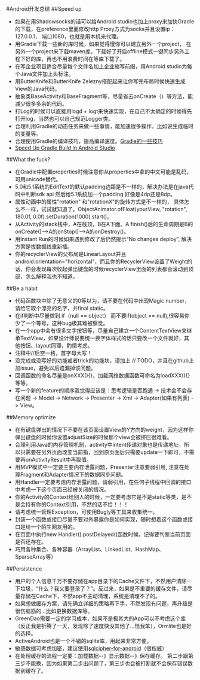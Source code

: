 #Android开发总结
##Speed up

* 如果在用Shadowsocks的话可以给Android studio也加上proxy来加快Gradle的下载，在preference里面修改http Proxy方式为socks并且设置ip：127.0.0.1， 端口1080，也就是用本机来代理。
* 用Gradle下载一些新的库时候，如果觉得慢你可以建立另外一个project， 在另外一个project来下载maven库，下载好了开启offline模式一键同步另外工程下好的库，再也不用浪费时间在等库下载了。
* 在写企业项目适合尽量每个文件名加上企业缩写前缀，用Android studio为每个Java文件加上头标注。
* 用ButterKnife和ButterKnife Zelezny搭配起来让你写完布局时候快速生成View的Java代码。
* 抽象类BaseActivity和BaseFragment等，尽量省去onCreate（）等方法，能减少很多多余的代码。
* 打Log的时候可以直接用logd + logt来快速实现，在自己不太确定的时候得先打开log，当然也可以自己规范Logger类。
* 合理利用Gradle的动态任务来做一些事情，能加速很多操作，比如说生成临时的变量等。
* 合理使用Gradle的编译技巧，提高编译速度。[Gradle的一些技巧](http://tikitoo.github.io/2016/05/26/android-studio-gradle-build-run-faster/)
* [Speed Up Gradle Build In Android Studio](https://medium.com/@101/speed-up-gradle-build-in-android-studio-80a5f74ac9ed#.k815t2f9u)

##What the fuck?

* 在Gradle中配置properties时候注意你从properties中拿的中文可能是乱码，可用unicode替代。
* 5.0和5.1系统的EditText的默认padding边距是不一样的，解决办法是在java代码中判断sdk api 然后给5.1系统加一个padding 好像是4dp还是8dp。
* 属性动画中的属性"rotation" 和"rotationX"的旋转方式是不一样的， 具体怎么不一样，试试就知道了。ObjectAnimator.ofFloat(yourView, "rotation", 180.0f, 0.0f).setDuration(1000).start()。
* 从Activity的stack栈中，A在栈顶，B在A下面。A finish()后的生命周期是B的onCreate()-->A的onStop()-->A的onDestroy()。
* 用Instant Run的时候如果遇到修改了后仍然提示“No changes deploy”, 解决方案是拔数据线重新插。
* 你的recyclerView的父布局是LinearLayout并且 android:orientation="horizontal"，而且你的RecyclerView设置了Weight的话，你会发现每次收起弹出键盘的时候recyclerView里面的列表都会滚动到顶部，怎么解释我也不知道。

##Be a habit

* 代码函数块中除了无意义的0等以为，请不要在代码中出现Magic number，请给它取个漂亮的名字，并final static。
* 在if判断中尽量做到 if（null == object） 而不要if(object == null),很容易你少了一个等号，这种bug极其难被察觉。
* 在一个app中会有很多文字按钮等，尽量自己建立一个ContentTextView来继承TextView，如果设计师说要统一换字体样式的话只要改一个文件就好，其他按钮、layout同理，酌情考虑。
* 注释中//后空一格，首字母大写！
* 没完成或没写好的功能或者trick的功能块，请加上 // TODO，并且在github上加issue，避免以后遗漏掉该问题。
* 回调函数的命名尽量是onXXX(){}，加载网络数据函数可命名为loadXXX(){}等等。
* 写一个新的feature的顺序我觉得应该是：思考逻辑是否跑通 -> 技术会不会存在问题 -> Model -> Network -> Presenter -> Xml -> Adapter(如果有列表) -> View。

##Memory optimize

* 在有键盘弹出的情况下不要在该页面设置View的Y方向的weight，因为这样你弹出键盘的时候你设置adjustSize的时候那个view会被挤压很难看。
* 合理利用Java的内存管理机制，activity中intent传递对象也是传递地址，所以只需要在另外页面改变当前指，回到原页面后只需要update一下即可，不需要再onActivityResult中再取值。
* 用MVP模式中一定要主要内存泄露问题，Presenter注意要弱引用, 注意在处理Fragment和Adapter情况下的数据同步问题。
* 用Handler一定要考虑内存泄露问题，请弱引用，在任何子线程中回调的接口中考虑一下这个页面已经被关闭的情况。
* 你的Activity的Context给别人的时候，一定要考虑它是不是static等类，是不是会持有你的Context引用，不然的话不给！！！
* 请考虑统一管理Exception，可使用Bugly等工具来收集统一。
* 封装一个函数或接口尽量不要对外暴露你是如何实现，随时想着这个函数或接口是给一个陌生网友用的。
* 在页面中执行new Handler().postDelayed()函数时候，记得要判断当前页面是否还存在。
* 巧用各种集合、各种容器（ArrayList、LinkedList、HashMap、SparseArray等）

##Persistence

* 用户的个人信息千万不要存储在app目录下的Cache文件下，不然用户清除一下垃圾，“什么？我又要登录了？”。反过来，如果是不重要的缓存文件，请尽量存储在Cache下，不然app不主动清理，系统是清理不了的。
* 如果想做缓存方案，请先确立详细的策略再下手，不然发现有问题，再升级是很伤脑筋的...比如更换数据库等。
* GreenDao需要一定的学习成本，如果不是极其大的App可以不考虑这个库（反正我是折腾了一天，发现除了速度快没其他了...怪我笨），Ormlite也是好的选择。
* ActiveAndroid也是一个不错的sqlite库，用起来非常方便。
* 敏感数据可考虑加密，建议使用[sqlcipher-for-android](https://www.zetetic.net/sqlcipher/sqlcipher-for-android/)（很权威）
* 在处理缓存的流程一定要：加载数据--》显示数据--》保存缓存。 第二步跟第三步不能换，因为如果第二步出问题了，第三步也会被打断就不会保存错误数据到缓存了。
